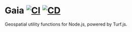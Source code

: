 # Gaia [![CI](https://github.com/andrewscwei/gaia/workflows/CI/badge.svg)](https://github.com/andrewscwei/gaia/actions?query=workflow%3ACI) [![CD](https://github.com/andrewscwei/gaia/workflows/CD/badge.svg)](https://github.com/andrewscwei/gaia/actions?query=workflow%3ACD)

Geospatial utility functions for Node.js, powered by Turf.js.
